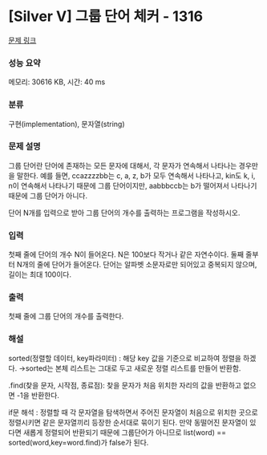 # [Silver V] 그룹 단어 체커 - 1316 

[문제 링크](https://www.acmicpc.net/problem/1316) 

### 성능 요약

메모리: 30616 KB, 시간: 40 ms

### 분류

구현(implementation), 문자열(string)

### 문제 설명

<p>그룹 단어란 단어에 존재하는 모든 문자에 대해서, 각 문자가 연속해서 나타나는 경우만을 말한다. 예를 들면, ccazzzzbb는 c, a, z, b가 모두 연속해서 나타나고, kin도 k, i, n이 연속해서 나타나기 때문에 그룹 단어이지만, aabbbccb는 b가 떨어져서 나타나기 때문에 그룹 단어가 아니다.</p>

<p>단어 N개를 입력으로 받아 그룹 단어의 개수를 출력하는 프로그램을 작성하시오.</p>

### 입력 

 <p>첫째 줄에 단어의 개수 N이 들어온다. N은 100보다 작거나 같은 자연수이다. 둘째 줄부터 N개의 줄에 단어가 들어온다. 단어는 알파벳 소문자로만 되어있고 중복되지 않으며, 길이는 최대 100이다.</p>

### 출력 

 <p>첫째 줄에 그룹 단어의 개수를 출력한다.</p>

### 해설
<p>sorted(정렬할 데이터, key파라미터) : 해당 key 값을 기준으로 비교하여 정렬을 하겠다. →sorted는 본체 리스트는 그대로 두고 새로운 정렬 리스트를 만들어 반환함.</p>
<p>.find(찾을 문자, 시작점, 종료점): 찾을 문자가 처음 위치한 자리의 값을 반환하고 없으면 -1을 반환한다. </p>

<p>if문 해석 : 정렬할 때 각 문자열을 탐색하면서 주어진 문자열이 처음으로 위치한 곳으로 정렬시키면 같은 문자열끼리 등장한 순서대로 묶이기 된다. 만약 동떨어진 문자열이 있다면 새롭게 정렬되어 반환되기 때문에 그룹단어가 아니므로 list(word) == sorted(word,key=word.find)가 false가 된다. </p>
 
